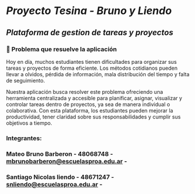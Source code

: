 # *Proyecto Tesina - Bruno y Liendo*
## *Plataforma de gestion de tareas y proyectos*

### 🧩 Problema que resuelve la aplicación

Hoy en día, muchos estudiantes tienen dificultades para organizar sus tareas y proyectos de forma eficiente. Los métodos cotidianos pueden llevar a olvidos, pérdida de información, mala distribución del tiempo y falta de seguimiento. 

 Nuestra aplicación busca resolver este problema ofreciendo una herramienta centralizada y accesible para planificar, asignar, visualizar y controlar tareas dentro de proyectos, ya sea de manera individual o colaborativa. Con esta plataforma, los estudiantes pueden mejorar la productividad, tener claridad sobre sus responsabilidades y cumplir sus objetivos a tiempo.
 
### Integrantes:
### Mateo Bruno Barberon - 48068748 - mbrunobarberon@escuelasproa.edu.ar -
### Santiago Nicolas liendo - 48671247 - snliendo@escuelasproa.edu.ar - 
